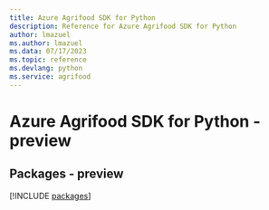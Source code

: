 ```yaml
---
title: Azure Agrifood SDK for Python
description: Reference for Azure Agrifood SDK for Python
author: lmazuel
ms.author: lmazuel
ms.data: 07/17/2023
ms.topic: reference
ms.devlang: python
ms.service: agrifood
---
```

# Azure Agrifood SDK for Python - preview
## Packages - preview
[!INCLUDE [packages](agrifood-index.md)]